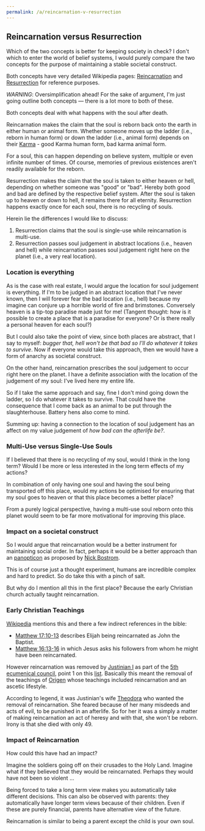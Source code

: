 ```yaml
---
permalink: /a/reincarnation-v-resurrection
---
```


## Reincarnation versus Resurrection

Which of the two concepts is better for keeping society in check? I don't which to enter the world of belief systems, I would purely compare the two concepts for the purpose of maintaining a stable societal construct.

Both concepts have very detailed Wikipedia pages: [Reincarnation](https://en.wikipedia.org/wiki/Reincarnation) and [Resurrection](https://en.wikipedia.org/wiki/Resurrection) for reference purposes.

*WARNING*: Oversimplification ahead! For the sake of argument, I'm just going outline both concepts — there is a lot more to both of these.

Both concepts deal with what happens with the soul after death.

Reincarnation makes the claim that the soul is reborn back onto the earth in either human or animal form. Whether someone moves up the ladder (i.e., reborn in human form) or down the ladder (i.e., animal form) depends on their [Karma](https://en.wikipedia.org/wiki/Karma) - good Karma human form, bad karma animal form.

For a soul, this can happen depending on believe system, multiple or even infinite number of times. Of course, memories of previous existences aren't readily available for the reborn.

Resurrection makes the claim that the soul is taken to either heaven or hell, depending on whether someone was "good" or "bad". Hereby both good and bad are defined by the respective belief system. After the soul is taken up to heaven or down to hell, it remains there for all eternity. Resurrection happens exactly once for each soul, there is no recycling of souls.

Herein lie the differences I would like to discuss:

1. Resurrection claims that the soul is single-use while reincarnation is multi-use.
2. Resurrection passes soul judgement in abstract locations (i.e., heaven and hell) while reincarnation passes soul judgement right here on the planet (i.e., a very real location).

### Location is everything

As is the case with real estate, I would argue the location for soul judgement is everything. If I'm to be judged in an abstract location that I've never known, then I will forever fear the bad location (i.e., hell) because my imagine can conjure up a horrible world of fire and brimstones. Conversely heaven is a tip-top paradise made just for me! (Tangent thought: how is it possible to create a place that is a paradise for everyone? Or is there really a personal heaven for each soul?)

But I could also take the point of view, since both places are abstract, that I say to myself: *bugger that, hell won't be that bad so I'll do whatever it takes to survive*. Now if everyone would take this approach, then we would have a form of anarchy as societal construct.

On the other hand, reincarnation prescribes the soul judgement to occur right here on the planet. I have a definite association with the location of the judgement of my soul: I've lived here my entire life.

So if I take the same approach and say, fine I don't mind going down the ladder, so I do whatever it takes to survive. That could have the consequence that I come back as an animal to be put through the slaughterhouse. Battery hens also come to mind.

Summing up: having a connection to the location of soul judgement has an affect on my value judgement of *how bad can the afterlife be?*.

### Multi-Use versus Single-Use Souls

If I believed that there is no recycling of my soul, would I think in the long term? Would I be more or less interested in the long term effects of my actions?

In combination of only having one soul and having the soul being transported off this place, would my actions be optimised for ensuring that my soul goes to heaven or that this place becomes a better place?

From a purely logical perspective, having a multi-use soul reborn onto this planet would seem to be far more motivational for improving this place.

### Impact on a societal construct

So I would argue that reincarnation would be a better instrument for maintaining social order. In fact, perhaps it would be a better approach than an [panopticon](/a/panopticon) as proposed by [Nick Bostrom](https://nickbostrom.com/).

This is of course just a thought experiment, humans are incredible complex and hard to predict. So do take this with a pinch of salt.

But why do I mention all this in the first place? Because the early Christian church actually taught reincarnation.

### Early Christian Teachings

[Wikipedia](https://en.wikipedia.org/wiki/Reincarnation#Christianity) mentions this and there a few indirect references in the bible:

- [Matthew 17:10-13](https://www.biblegateway.com/passage/?search=Matthew+17%3A10-13&version=ESV) describes Elijah being reincarnated as John the Baptist.
- [Matthew 16:13-16](https://www.biblegateway.com/passage/?search=Matthew+16%3A13-16&version=ESV) in which Jesus asks his followers from whom he might have been reincarnated.

However reincarnation was removed by [Justinian I](https://en.wikipedia.org/wiki/Justinian_I) as part of the [5th ecumenical council](https://en.wikipedia.org/wiki/Second_Council_of_Constantinople), point 1 on this [list](https://comparativereligion.com/anathemas.html). Basically this meant the removal of the teachings of [Origen](https://en.wikipedia.org/wiki/Origen) whose teachings included reincarnation and an ascetic lifestyle.

According to legend, it was Justinian's wife [Theodora](https://en.wikipedia.org/wiki/Theodora_(wife_of_Justinian_I)) who wanted the removal of reincarnation. She feared because of her many misdeeds and acts of evil, to be punished in an afterlife. So for her it was a simply a matter of making reincarnation an act of heresy and with that, she won't be reborn. Irony is that she died with only 49.

### Impact of Reincarnation

How could this have had an impact?

Imagine the soldiers going off on their crusades to the Holy Land. Imagine what if they believed that they would be reincarnated. Perhaps they would have not been so violent ...

Being forced to take a long term view makes you automatically take different decisions. This can also be observed with parents: they automatically have longer term views because of their children. Even if these are purely financial, parents have alternative view of the future.

Reincarnation is similar to being a parent except the child is your own soul.
